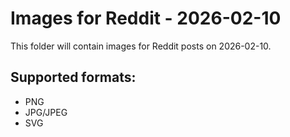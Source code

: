# Images for Reddit - 2026-02-10

This folder will contain images for Reddit posts on 2026-02-10.

## Supported formats:
- PNG
- JPG/JPEG
- SVG
